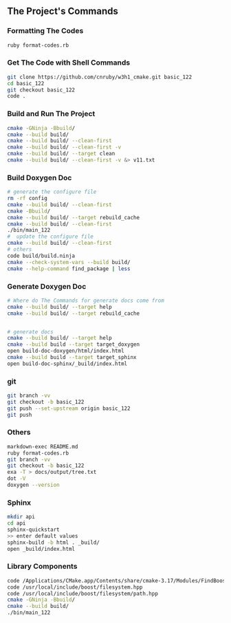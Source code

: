 ## The Project's Commands



### Formatting The Codes
```bash
ruby format-codes.rb
```



### Get The Code with Shell Commands
```bash
git clone https://github.com/cnruby/w3h1_cmake.git basic_122
cd basic_122
git checkout basic_122
code .
```



### Build and Run The Project
```bash
cmake -GNinja -Bbuild/
cmake --build build/
cmake --build build/ --clean-first
cmake --build build/ --clean-first -v
cmake --build build/ --target clean
cmake --build build/ --clean-first -v &> v11.txt
```



### Build Doxygen Doc
```bash
# generate the configure file
rm -rf config
cmake --build build/ --clean-first
cmake -Bbuild/
cmake --build build/ --target rebuild_cache
cmake --build build/ --clean-first
./bin/main_122
#  update the configure file
cmake --build build/ --clean-first
# others
code build/build.ninja
cmake --check-system-vars --build build/
cmake --help-command find_package | less
```



### Generate Doxygen Doc
```bash
# Where do The Commands for generate docs come from
cmake --build build/ --target help
cmake --build build/ --target rebuild_cache


# generate docs
cmake --build build/ --target help
cmake --build build --target target_doxygen
open build-doc-doxygen/html/index.html
cmake --build build --target target_sphinx
open build-doc-sphinx/_build/index.html
```


### git
```bash
git branch -vv
git checkout -b basic_122
git push --set-upstream origin basic_122
git push
```

### Others 
```bash
markdown-exec README.md
ruby format-codes.rb
git branch -vv
git checkout -b basic_122
exa -T > docs/output/tree.txt
dot -V
doxygen --version
```


### Sphinx
```bash
mkdir api
cd api
sphinx-quickstart
>> enter default values
sphinx-build -b html . _build/
open _build/index.html
```



### Library Components
```bash
code /Applications/CMake.app/Contents/share/cmake-3.17/Modules/FindBoost.cmake 
code /usr/local/include/boost/filesystem.hpp
code /usr/local/include/boost/filesystem/path.hpp
cmake -GNinja -Bbuild/
cmake --build build/
./bin/main_122
```